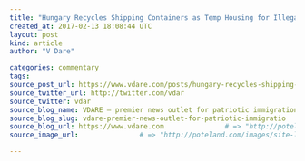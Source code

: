```yaml
---
title: "Hungary Recycles Shipping Containers as Temp Housing for Illegal Aliens" # => "I Made a Pretty Gem - Planet.rb"
created_at: 2017-02-13 18:08:44 UTC
layout: post
kind: article
author: "V Dare"

categories: commentary
tags: 
source_post_url: https://www.vdare.com/posts/hungary-recycles-shipping-containers-as-temp-housing-for-illegal-aliens    # => "http://poteland.com/blog/i-made-a-pretty-gem-planet-dot-rb/"
source_twitter_url: http://twitter.com/vdar
source_twitter: vdar
source_blog_name: VDARE – premier news outlet for patriotic immigration reform
source_blog_slug: vdare-premier-news-outlet-for-patriotic-immigratio              # => "this-is-where-i-tell-you-stuff"
source_blog_url: https://www.vdare.com               # => "http://poteland.com/articles"
source_image_url:               # => "http://poteland.com/images/site-logo.png"

---
```



<!--
   &lt;div class=&quot;pf-content&quot;&gt;&lt;p&gt;Viktor Orban, the prime minister of Hungary, continues to provide leadership against an invasion of hostile Muslims via “immigration” leading to an Islamified Europe.&lt;/p&gt;
&lt;p&gt;Descendants of those who suffered under &lt;a href=&quot;https://www.youtube.com/embed/JNgCM7zp30M?version=3&amp;amp;start=1&amp;amp;end=198&amp;amp;autoplay=1&amp;amp;hl=en_US&amp;amp;rel=0&quot;&gt;Ottoman oppression&lt;/a&gt; centuries ago have not forgotten, and Eastern Europe therefore remains a bulwark against Muslim tyranny.&lt;/p&gt;
&lt;p&gt;A recent poll from Chatham House showed that &lt;a href=&quot;https://www.chathamhouse.org/expert/comment/what-do-europeans-think-about-muslim-immigration&quot;&gt;most Europeans want Muslim immigration ended&lt;/a&gt;, with higher percentages holding that view in Eastern Europe:&lt;/p&gt;
&lt;p&gt; &lt;/p&gt;
&lt;p&gt;&lt;img src=&quot;http://www.limitstogrowth.org/ltg-uploads/2017/02/ChathamPollEuropeStopMuslimImmigration.png&quot;&gt;&lt;/p&gt;
&lt;p&gt;Orban has been tough about keeping illegal aliens out of Hungary. In September 2015, the &lt;a href=&quot;http://www.zerohedge.com/news/2015-09-16/refugees-vs-riot-police-photo-album-frontlines-europes-migrant-crisis&quot;&gt;government began building a 100-mile fence along the border&lt;/a&gt; with Serbia to block the huge flow of Syrians and others. A riot ensued, revealing the influx to be more invasion than escape.&lt;/p&gt;
&lt;p&gt;Prime Minister &lt;a href=&quot;http://www.breitbart.com/london/2017/02/11/hungary-will-welcome-true-refugees-germans-french-others-seeking-europe-lost-homelands/&quot;&gt;Orban recently offered a home to Europeans fleeing mass immigration&lt;/a&gt; and multiculturalism. He remarked to an enthusiastic audience, &lt;u&gt;“We shall let in true refugees — Germans, Dutch, French and Italians, terrified politicians and journalists who here in Hungary want to find the Europe they have lost in their homelands.”&lt;/u&gt;&lt;/p&gt;
&lt;p&gt;In the latest expression of sovereignty, Orban has set up a camp built of shipping containers on the border to hold asylum seekers while their claims are sorted out. The rough housing is apparently part of an &lt;a href=&quot;http://www.dw.com/en/hungary-plans-to-detain-migrants-in-shipping-containers/a-37485707&quot;&gt;ongoing dispute with the European Union&lt;/a&gt; over illegal immigration.&lt;/p&gt;
&lt;p&gt;&lt;img title=&quot;&quot; src=&quot;http://www.limitstogrowth.org/ltg-uploads/2017/02/HungaryShippingContainersHoldAliens.jpg&quot;&gt;&lt;/p&gt;
&lt;p&gt; &lt;/p&gt;
&lt;blockquote&gt;&lt;p&gt;&lt;a href=&quot;http://www.breitbart.com/london/2017/02/10/migrants-entering-hungary-detained-shipping-containers-border/&quot;&gt;&lt;b&gt;Migrants Entering Hungary to Be Detained in Shipping Containers on Border&lt;/b&gt;&lt;/a&gt;, Breitbart.com, February 10, 2017&lt;/p&gt;&lt;div id=&quot;57966237cc52c74a5e1363c4&quot; class=&quot;vdb_player vdb_57966237cc52c74a5e1363c456bcd17ce4b018167fea5539&quot;&gt;    &lt;/div&gt;
&lt;p&gt;Every migrant entering Hungary, as well as those already in existing facilities, will now be housed in shipping containers on the border while their asylum requests are settled.&lt;/p&gt;
&lt;p&gt;“People’s freedom of movement will be removed, they will be able to stay only in a place designated for them,” Prime Minister Viktor Orbán’s chief of staff, János Lázár, told AFP.&lt;/p&gt;
&lt;p&gt;“This place will be the state border, where containers suitable for accommodating 200-300 people will be erected. Migrants will have to wait there for a legally binding decision on their claims”, he added.&lt;/p&gt;
&lt;p&gt;He explained that a total of 586 migrants in open and closed camps elsewhere in the country will gradually be transferred to the new sites, and they will be able to take part in court proceedings via telecommunications equipment that will be provided in the camps.&lt;/p&gt;
&lt;p&gt;During the height of the migrant crisis, many passed through numerous safe countries ignoring the Dublin accord and requests to stay put as their cases were assessed as they wished to travel to the wealthy welfare economies of northern Europe.&lt;span id=&quot;more-14735&quot;&gt;&lt;/span&gt;&lt;/p&gt;
&lt;p&gt;The Hungarian Helsinki Committee, a Budapest-based migrants rights group, are already vowing to sue Hungary at the European Court of Justice in every case where migrants were “illegally” kept in custody.&lt;/p&gt;
&lt;p&gt;“Automatic detention of all asylum seekers from the start until the end of the asylum procedure is a flagrant and clear breach of EU law and human rights standards,” a spokesman told AFP.&lt;/p&gt;
&lt;p&gt;“In addition, the indefinite detention of many vulnerable migrants, including families with small children, is cruel and inhuman,” they added.&lt;/p&gt;
&lt;p&gt;The shipping container development follows the news, announced Wednesday, that any migrant detained anywhere in Hungary without proper documents will be sent back across the border.&lt;/p&gt;
&lt;p&gt;“We need a legal system that protects us. This is a very serious change,” Mr. Lázár told AP earlier this week as he announced the tough new measures.&lt;/p&gt;
&lt;p&gt;“We expect debates with the European Commission and other organizations”, he added, predicting resistance and opposition from European Union officials.&lt;/p&gt;
&lt;p&gt;For some time in Hungary, any migrants detained within five miles of the border has been sent back across the new fences on the country’s southern borders with Serbia and Croatia.&lt;/p&gt;&lt;/blockquote&gt;
&lt;/div&gt;           # => "I’ve been hurting to write this ever since we had the idea of creating a Planet for Cubox..." (Continued)
   vdare-premier-news-outlet-for-patriotic-immigratio              # => "this-is-where-i-tell-you-stuff"
   https://www.vdare.com               # => "http://poteland.com/articles"
                 # => "http://poteland.com/images/site-logo.png"
<div class="pf-content"><p>Viktor Orban, the prime minister of Hungary, continues to provide leadership against an invasion of hostile Muslims via “immigration” leading to an Islamified Europe.</p>
<p>Descendants of those who suffered under <a href="https://www.youtube.com/embed/JNgCM7zp30M?version=3&amp;start=1&amp;end=198&amp;autoplay=1&amp;hl=en_US&amp;rel=0">Ottoman oppression</a> centuries ago have not forgotten, and Eastern Europe therefore remains a bulwark against Muslim tyranny.</p>
<p>A recent poll from Chatham House showed that <a href="https://www.chathamhouse.org/expert/comment/what-do-europeans-think-about-muslim-immigration">most Europeans want Muslim immigration ended</a>, with higher percentages holding that view in Eastern Europe:</p>
<p> </p>
<p><img src="http://www.limitstogrowth.org/ltg-uploads/2017/02/ChathamPollEuropeStopMuslimImmigration.png"></p>
<p>Orban has been tough about keeping illegal aliens out of Hungary. In September 2015, the <a href="http://www.zerohedge.com/news/2015-09-16/refugees-vs-riot-police-photo-album-frontlines-europes-migrant-crisis">government began building a 100-mile fence along the border</a> with Serbia to block the huge flow of Syrians and others. A riot ensued, revealing the influx to be more invasion than escape.</p>
<p>Prime Minister <a href="http://www.breitbart.com/london/2017/02/11/hungary-will-welcome-true-refugees-germans-french-others-seeking-europe-lost-homelands/">Orban recently offered a home to Europeans fleeing mass immigration</a> and multiculturalism. He remarked to an enthusiastic audience, <u>“We shall let in true refugees — Germans, Dutch, French and Italians, terrified politicians and journalists who here in Hungary want to find the Europe they have lost in their homelands.”</u></p>
<p>In the latest expression of sovereignty, Orban has set up a camp built of shipping containers on the border to hold asylum seekers while their claims are sorted out. The rough housing is apparently part of an <a href="http://www.dw.com/en/hungary-plans-to-detain-migrants-in-shipping-containers/a-37485707">ongoing dispute with the European Union</a> over illegal immigration.</p>
<p><img title="" src="http://www.limitstogrowth.org/ltg-uploads/2017/02/HungaryShippingContainersHoldAliens.jpg"></p>
<p> </p>
<blockquote><p><a href="http://www.breitbart.com/london/2017/02/10/migrants-entering-hungary-detained-shipping-containers-border/"><b>Migrants Entering Hungary to Be Detained in Shipping Containers on Border</b></a>, Breitbart.com, February 10, 2017</p><div id="57966237cc52c74a5e1363c4" class="vdb_player vdb_57966237cc52c74a5e1363c456bcd17ce4b018167fea5539">    </div>
<p>Every migrant entering Hungary, as well as those already in existing facilities, will now be housed in shipping containers on the border while their asylum requests are settled.</p>
<p>“People’s freedom of movement will be removed, they will be able to stay only in a place designated for them,” Prime Minister Viktor Orbán’s chief of staff, János Lázár, told AFP.</p>
<p>“This place will be the state border, where containers suitable for accommodating 200-300 people will be erected. Migrants will have to wait there for a legally binding decision on their claims”, he added.</p>
<p>He explained that a total of 586 migrants in open and closed camps elsewhere in the country will gradually be transferred to the new sites, and they will be able to take part in court proceedings via telecommunications equipment that will be provided in the camps.</p>
<p>During the height of the migrant crisis, many passed through numerous safe countries ignoring the Dublin accord and requests to stay put as their cases were assessed as they wished to travel to the wealthy welfare economies of northern Europe.<span id="more-14735"></span></p>
<p>The Hungarian Helsinki Committee, a Budapest-based migrants rights group, are already vowing to sue Hungary at the European Court of Justice in every case where migrants were “illegally” kept in custody.</p>
<p>“Automatic detention of all asylum seekers from the start until the end of the asylum procedure is a flagrant and clear breach of EU law and human rights standards,” a spokesman told AFP.</p>
<p>“In addition, the indefinite detention of many vulnerable migrants, including families with small children, is cruel and inhuman,” they added.</p>
<p>The shipping container development follows the news, announced Wednesday, that any migrant detained anywhere in Hungary without proper documents will be sent back across the border.</p>
<p>“We need a legal system that protects us. This is a very serious change,” Mr. Lázár told AP earlier this week as he announced the tough new measures.</p>
<p>“We expect debates with the European Commission and other organizations”, he added, predicting resistance and opposition from European Union officials.</p>
<p>For some time in Hungary, any migrants detained within five miles of the border has been sent back across the new fences on the country’s southern borders with Serbia and Croatia.</p></blockquote>
</div><div class="">
    <i>Source: <a href="https://www.vdare.com">VDARE – premier news outlet for patriotic immigration reform</a></i>
</div>
